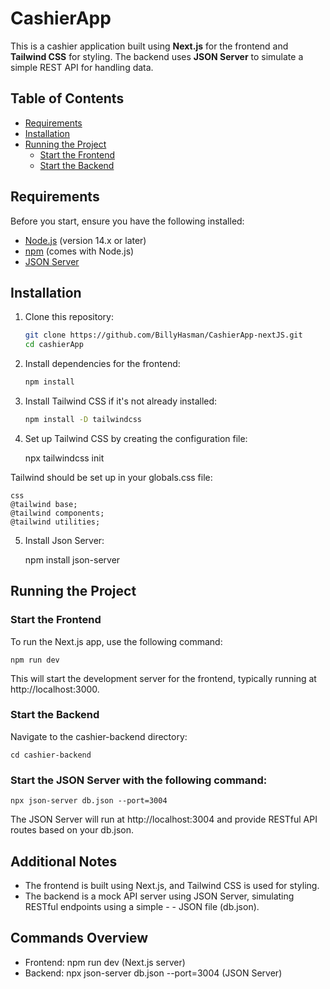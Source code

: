 # CashierApp

This is a cashier application built using **Next.js** for the frontend and **Tailwind CSS** for styling. The backend uses **JSON Server** to simulate a simple REST API for handling data.

## Table of Contents

- [Requirements](#requirements)
- [Installation](#installation)
- [Running the Project](#running-the-project)
  - [Start the Frontend](#start-the-frontend)
  - [Start the Backend](#start-the-backend)

## Requirements

Before you start, ensure you have the following installed:

- [Node.js](https://nodejs.org/) (version 14.x or later)
- [npm](https://www.npmjs.com/) (comes with Node.js)
- [JSON Server](https://github.com/typicode/json-server)

## Installation

1.  Clone this repository:

    ```bash
    git clone https://github.com/BillyHasman/CashierApp-nextJS.git
    cd cashierApp
    ```

2.  Install dependencies for the frontend:

    ```bash
    npm install
    ```

3.  Install Tailwind CSS if it's not already installed:

    ```bash
    npm install -D tailwindcss
    ```

4.  Set up Tailwind CSS by creating the configuration file:

    npx tailwindcss init

Tailwind should be set up in your globals.css file:

    css
    @tailwind base;
    @tailwind components;
    @tailwind utilities;

5. Install Json Server:

   npm install json-server

## Running the Project

### Start the Frontend

To run the Next.js app, use the following command:

    npm run dev

This will start the development server for the frontend, typically running at http://localhost:3000.

### Start the Backend

Navigate to the cashier-backend directory:

    cd cashier-backend

### Start the JSON Server with the following command:

    npx json-server db.json --port=3004

The JSON Server will run at http://localhost:3004 and provide RESTful API routes based on your db.json.

## Additional Notes

- The frontend is built using Next.js, and Tailwind CSS is used for styling.
- The backend is a mock API server using JSON Server, simulating RESTful endpoints using a simple - - JSON file (db.json).

## Commands Overview

- Frontend: npm run dev (Next.js server)
- Backend: npx json-server db.json --port=3004 (JSON Server)
